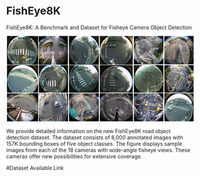 # FishEye8K
FishEye8K: A Benchmark and Dataset for Fisheye Camera Object Detection

![Alt text](images/cameras.png)

We provide detailed information on the new FishEye8K road object detection dataset. The dataset consists of 8,000 annotated images with 157K bounding boxes of five object classes. The figure displays sample images from each of the 18 cameras with wide-angle fisheye views. These cameras offer new possibilities for extensive coverage.

#Dataset Available Link

